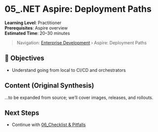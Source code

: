 # 05_.NET Aspire: Deployment Paths

**Learning Level**: Practitioner  
**Prerequisites**: Aspire overview  
**Estimated Time**: 20–30 minutes

> Navigation: [Enterprise Development](./README.md) › Aspire: Deployment Paths

## 🎯 Objectives

- Understand going from local to CI/CD and orchestrators

## Content (Original Synthesis)

...to be expanded from source; we’ll cover images, releases, and rollouts.

## Next Steps

- Continue with [06_Checklist & Pitfalls](./06_DotNet-Aspire-Checklist-and-Pitfalls.md)
